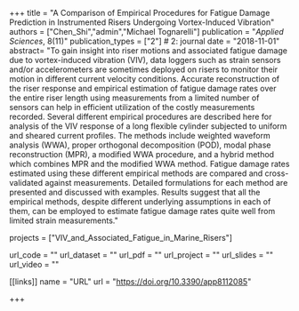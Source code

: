 +++
title = "A Comparison of Empirical Procedures for Fatigue Damage Prediction in Instrumented Risers Undergoing Vortex-Induced Vibration"
authors = ["Chen_Shi","admin","Michael Tognarelli"]
publication = "*Applied Sciences*, 8(11)"
publication_types = ["2"] # 2: journal
date = "2018-11-01"
abstract= "To gain insight into riser motions and associated fatigue damage due to vortex-induced vibration (VIV), data loggers such as strain sensors and/or accelerometers are sometimes deployed on risers to monitor their motion in different current velocity conditions. Accurate reconstruction of the riser response and empirical estimation of fatigue damage rates over the entire riser length using measurements from a limited number of sensors can help in efficient utilization of the costly measurements recorded. Several different empirical procedures are described here for analysis of the VIV response of a long flexible cylinder subjected to uniform and sheared current profiles. The methods include weighted waveform analysis (WWA), proper orthogonal decomposition (POD), modal phase reconstruction (MPR), a modified WWA procedure, and a hybrid method which combines MPR and the modified WWA method. Fatigue damage rates estimated using these different empirical methods are compared and cross-validated against measurements. Detailed formulations for each method are presented and discussed with examples. Results suggest that all the empirical methods, despite different underlying assumptions in each of them, can be employed to estimate fatigue damage rates quite well from limited strain measurements."

projects = ["VIV_and_Associated_Fatigue_in_Marine_Risers"]

url_code = ""
url_dataset = ""
url_pdf = ""
url_project = ""
url_slides = ""
url_video = ""

[[links]]
    name = "URL"
    url = "https://doi.org/10.3390/app8112085"

+++
